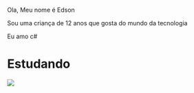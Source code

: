 
<div>
<p>Ola, Meu nome é Edson</p>
<p>Sou uma criança de 12 anos que gosta do mundo da tecnologia</p>
<p>Eu amo c#</p>
</div>

<div>
  <h1>Estudando</h1>
  <img align="center" src="[https://img.shields.io/badge/HTML-239120?style=for-the-badge&logo=html5&logoColor=white](https://img.shields.io/badge/C%23-239120?style=for-the-badge&logo=c-sharp&logoColor=white"/>
</div>
